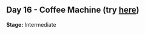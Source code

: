 ## Day 16 - Coffee Machine (try [here](https://replit.com/@GloryOdeyemi/Coffee-Machine?v=1))

**Stage:** Intermediate
